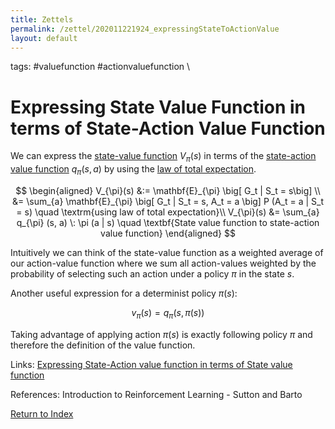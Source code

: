 ```yaml
---
title: Zettels
permalink: /zettel/202011221924_expressingStateToActionValue
layout: default
---
```

tags: #valuefunction #actionvaluefunction \

# Expressing State Value Function in terms of State-Action Value Function 

We can express the [state-value function](202011221845_valueFunctions) $V_{\pi}(s)$ in terms of the [state-action value function](202011221903_actionValueFunction) 
$q_{\pi}(s, a)$ by using the [law of total expectation](202103141349_lawTotalExpectation).

$$
\begin{aligned}
V_{\pi}(s) &:= \mathbf{E}_{\pi} \big[ G_t | S_t  = s\big] \\
&= \sum_{a} \mathbf{E}_{\pi} \big[ G_t | S_t  = s, A_t = a \big] P (A_t = a | S_t = s) \quad \textrm{using law of total expectation}\\
V_{\pi}(s) &= \sum_{a} q_{\pi} (s, a) \: \pi (a | s) \quad \textbf{State value function to state-action value function}
\end{aligned}
$$

Intuitively we can think of the state-value function as a weighted average of our action-value function where we sum all action-values
weighted by the probability of selecting such an action under a policy $\pi$ in the state $s$.

Another useful expression for a determinist policy $\pi(s)$:

$$ v_{\pi}(s) = q_{\pi}(s, \pi(s)) $$

Taking advantage of applying action $\pi(s)$ is exactly following policy $\pi$ and therefore the definition of the value function. 

Links: [Expressing State-Action value function in terms of State value function](202011262125_stateActionTostatevalue)

References: Introduction to Reinforcement Learning - Sutton and Barto

[Return to Index](index)